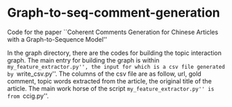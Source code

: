 # Graph-to-seq-comment-generation
Code for the paper ``Coherent Comments Generation for Chinese Articles with a Graph-to-Sequence Model''

In the graph directory, there are the codes for building the topic interaction graph. The main entry for building the graph is within ``my_feature_extractor.py'', the input for which is a csv file generated by ``write_csv.py''. The columns of the csv file are as follow, url, gold comment, topic words extracted from the article, the original title of the article. The main work horse of the script ``my_feature_extractor.py'' is from ``ccig.py''.



